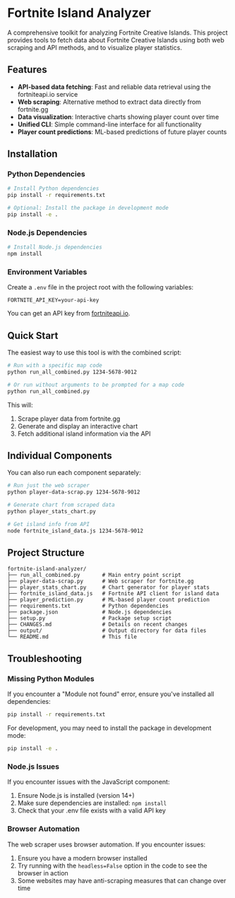 # Fortnite Island Analyzer

A comprehensive toolkit for analyzing Fortnite Creative Islands. This project provides tools to fetch data about Fortnite Creative Islands using both web scraping and API methods, and to visualize player statistics.

## Features

- **API-based data fetching**: Fast and reliable data retrieval using the fortniteapi.io service
- **Web scraping**: Alternative method to extract data directly from fortnite.gg
- **Data visualization**: Interactive charts showing player count over time
- **Unified CLI**: Simple command-line interface for all functionality
- **Player count predictions**: ML-based predictions of future player counts

## Installation

### Python Dependencies

```bash
# Install Python dependencies
pip install -r requirements.txt

# Optional: Install the package in development mode
pip install -e .
```

### Node.js Dependencies

```bash
# Install Node.js dependencies
npm install
```

### Environment Variables

Create a `.env` file in the project root with the following variables:

```
FORTNITE_API_KEY=your-api-key
```

You can get an API key from [fortniteapi.io](https://fortniteapi.io/).

## Quick Start

The easiest way to use this tool is with the combined script:

```bash
# Run with a specific map code
python run_all_combined.py 1234-5678-9012

# Or run without arguments to be prompted for a map code
python run_all_combined.py
```

This will:
1. Scrape player data from fortnite.gg
2. Generate and display an interactive chart
3. Fetch additional island information via the API

## Individual Components

You can also run each component separately:

```bash
# Run just the web scraper
python player-data-scrap.py 1234-5678-9012

# Generate chart from scraped data
python player_stats_chart.py

# Get island info from API
node fortnite_island_data.js 1234-5678-9012
```

## Project Structure

```
fortnite-island-analyzer/
├── run_all_combined.py       # Main entry point script
├── player-data-scrap.py      # Web scraper for fortnite.gg
├── player_stats_chart.py     # Chart generator for player stats
├── fortnite_island_data.js   # Fortnite API client for island data
├── player_prediction.py      # ML-based player count prediction
├── requirements.txt          # Python dependencies
├── package.json              # Node.js dependencies
├── setup.py                  # Package setup script
├── CHANGES.md                # Details on recent changes
├── output/                   # Output directory for data files
└── README.md                 # This file
```

## Troubleshooting

### Missing Python Modules

If you encounter a "Module not found" error, ensure you've installed all dependencies:

```bash
pip install -r requirements.txt
```

For development, you may need to install the package in development mode:

```bash
pip install -e .
```

### Node.js Issues

If you encounter issues with the JavaScript component:

1. Ensure Node.js is installed (version 14+)
2. Make sure dependencies are installed: `npm install`
3. Check that your .env file exists with a valid API key

### Browser Automation

The web scraper uses browser automation. If you encounter issues:

1. Ensure you have a modern browser installed
2. Try running with the `headless=False` option in the code to see the browser in action
3. Some websites may have anti-scraping measures that can change over time

